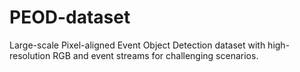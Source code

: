 # PEOD-dataset
Large-scale Pixel-aligned Event Object Detection dataset with high-resolution RGB and event streams for challenging scenarios.
